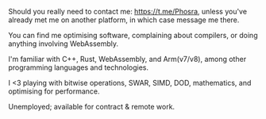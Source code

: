 Should you really need to contact me: https://t.me/Phosra, unless you've already met me on another platform, in which case message me there.

You can find me optimising software, complaining about compilers, or doing anything involving WebAssembly.

I'm familiar with C++, Rust, WebAssembly, and Arm(v7/v8), among other programming languages and technologies.

I <3 playing with bitwise operations, SWAR, SIMD, DOD, mathematics, and optimising for performance.

Unemployed; available for contract & remote work.
